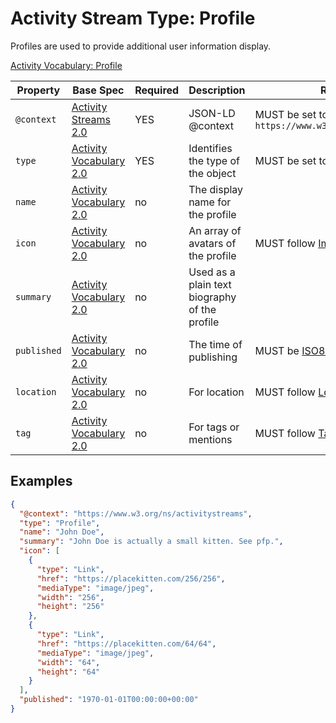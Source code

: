 # Activity Stream Type: Profile

Profiles are used to provide additional user information display.

[Activity Vocabulary: Profile](https://www.w3.org/TR/activitystreams-vocabulary/#dfn-profile)


| Property | Base Spec | Required | Description | Restrictions |
| --- | --- | --- | --- | --- |
| `@context` | [Activity Streams 2.0](https://www.w3.org/TR/activitystreams-core/#jsonld) | YES | JSON-LD @context | MUST be set to `https://www.w3.org/ns/activitystreams` |
| `type` | [Activity Vocabulary 2.0](https://www.w3.org/TR/activitystreams-vocabulary/#dfn-type) | YES | Identifies the type of the object | MUST be set to `Profile` |
| `name` | [Activity Vocabulary 2.0](https://www.w3.org/TR/activitystreams-vocabulary/#dfn-name) | no | The display name for the profile |  |
| `icon` | [Activity Vocabulary 2.0](https://www.w3.org/TR/activitystreams-vocabulary/#dfn-icon) | no | An array of avatars of the profile | MUST follow [Image Link Type](../Associated/Attachments.md#image-link) |
| `summary` | [Activity Vocabulary 2.0](https://www.w3.org/TR/activitystreams-vocabulary/#dfn-summary) | no | Used as a plain text biography of the profile |  |
| `published` | [Activity Vocabulary 2.0](https://www.w3.org/TR/activitystreams-vocabulary/#dfn-published) | no | The time of publishing | MUST be [ISO8601](https://www.iso.org/iso-8601-date-and-time-format.html) |
| `location` | [Activity Vocabulary 2.0](https://www.w3.org/TR/activitystreams-vocabulary/#dfn-location) | no | For location | MUST follow [Location Type](../Associated/Location.md) |
| `tag` | [Activity Vocabulary 2.0](https://www.w3.org/TR/activitystreams-vocabulary/#dfn-tag) | no | For tags or mentions | MUST follow [Tag Type](../Associated/Tag.md) |

## Examples

```json
{
  "@context": "https://www.w3.org/ns/activitystreams",
  "type": "Profile",
  "name": "John Doe",
  "summary": "John Doe is actually a small kitten. See pfp.",
  "icon": [
    {
      "type": "Link",
      "href": "https://placekitten.com/256/256",
      "mediaType": "image/jpeg",
      "width": "256",
      "height": "256"
    },
    {
      "type": "Link",
      "href": "https://placekitten.com/64/64",
      "mediaType": "image/jpeg",
      "width": "64",
      "height": "64"
    }
  ],
  "published": "1970-01-01T00:00:00+00:00"
}
```
